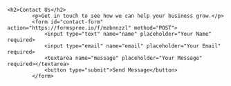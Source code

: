     <h2>Contact Us</h2>
            <p>Get in touch to see how we can help your business grow.</p>
            <form id="contact-form" action="https://formspree.io/f/mzbnnzzl" method="POST">
                <input type="text" name="name" placeholder="Your Name" required>
                <input type="email" name="email" placeholder="Your Email" required>
                <textarea name="message" placeholder="Your Message" required></textarea>
                <button type="submit">Send Message</button>
            </form>

